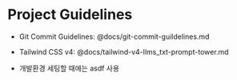 # Project Guidelines

- Git Commit Guidelines: @docs/git-commit-guildelines.md
- Tailwind CSS v4: @docs/tailwind-v4-llms_txt-prompt-tower.md

- 개발환경 세팅할 때에는 asdf 사용